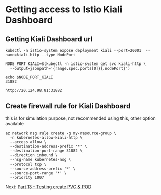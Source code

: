 # Getting access to Istio Kiali Dashboard

## Getting Kiali Dashboard url
```
kubectl -n istio-system expose deployment kiali --port=20001  --name=kiali-http --type NodePort

NODE_PORT_KIALI=$(kubectl -n istio-system get svc kiali-http \
  --output=jsonpath='{range.spec.ports[0]}{.nodePort}')

echo $NODE_PORT_KIALI
31882

http://20.124.98.81:31882

```

## Create firewall rule for Kiali Dashboard
this is for simulation purpose, not recommended using this, other option available
```
az network nsg rule create -g my-resource-group \
  -n kubernetes-allow-kiali-http \
  --access allow \
  --destination-address-prefix '*' \
  --destination-port-range 31882 \
  --direction inbound \
  --nsg-name kubernetes-nsg \
  --protocol tcp \
  --source-address-prefix '*' \
  --source-port-range '*' \
  --priority 1007
```


Next: [Part 13 - Testing create PVC & POD](14-part-13.md)
